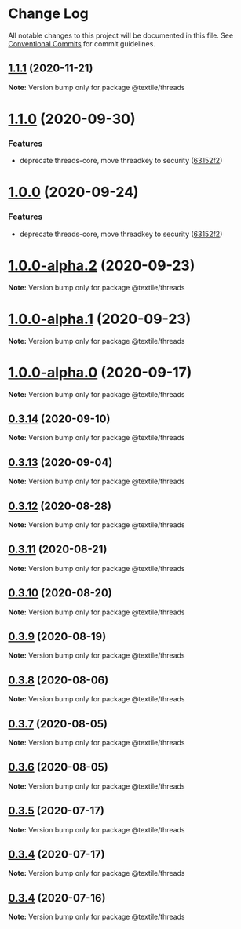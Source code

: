 # Change Log

All notable changes to this project will be documented in this file.
See [Conventional Commits](https://conventionalcommits.org) for commit guidelines.

## [1.1.1](https://github.com/textileio/js-threads/compare/@textile/threads@1.1.0...@textile/threads@1.1.1) (2020-11-21)

**Note:** Version bump only for package @textile/threads





# [1.1.0](https://github.com/textileio/js-threads/compare/@textile/threads@1.0.0-alpha.0...@textile/threads@1.1.0) (2020-09-30)


### Features

* deprecate threads-core, move threadkey to security ([63152f2](https://github.com/textileio/js-threads/commit/63152f2514ae01a6ca539948104c8c32dd0c1503))





# [1.0.0](https://github.com/textileio/js-threads/compare/@textile/threads@1.0.0-alpha.0...@textile/threads@1.0.0) (2020-09-24)


### Features

* deprecate threads-core, move threadkey to security ([63152f2](https://github.com/textileio/js-threads/commit/63152f2514ae01a6ca539948104c8c32dd0c1503))





# [1.0.0-alpha.2](https://github.com/textileio/js-threads/compare/@textile/threads@1.0.0-alpha.1...@textile/threads@1.0.0-alpha.2) (2020-09-23)

**Note:** Version bump only for package @textile/threads





# [1.0.0-alpha.1](https://github.com/textileio/js-threads/compare/@textile/threads@1.0.0-alpha.0...@textile/threads@1.0.0-alpha.1) (2020-09-23)

**Note:** Version bump only for package @textile/threads





# [1.0.0-alpha.0](https://github.com/textileio/js-threads/compare/@textile/threads@0.3.14...@textile/threads@1.0.0-alpha.0) (2020-09-17)

**Note:** Version bump only for package @textile/threads





## [0.3.14](https://github.com/textileio/js-threads/compare/@textile/threads@0.3.13...@textile/threads@0.3.14) (2020-09-10)

**Note:** Version bump only for package @textile/threads





## [0.3.13](https://github.com/textileio/js-threads/compare/@textile/threads@0.3.12...@textile/threads@0.3.13) (2020-09-04)

**Note:** Version bump only for package @textile/threads





## [0.3.12](https://github.com/textileio/js-threads/compare/@textile/threads@0.3.11...@textile/threads@0.3.12) (2020-08-28)

**Note:** Version bump only for package @textile/threads





## [0.3.11](https://github.com/textileio/js-threads/compare/@textile/threads@0.3.10...@textile/threads@0.3.11) (2020-08-21)

**Note:** Version bump only for package @textile/threads





## [0.3.10](https://github.com/textileio/js-threads/compare/@textile/threads@0.3.9...@textile/threads@0.3.10) (2020-08-20)

**Note:** Version bump only for package @textile/threads





## [0.3.9](https://github.com/textileio/js-threads/compare/@textile/threads@0.3.8...@textile/threads@0.3.9) (2020-08-19)

**Note:** Version bump only for package @textile/threads





## [0.3.8](https://github.com/textileio/js-threads/compare/@textile/threads@0.3.7...@textile/threads@0.3.8) (2020-08-06)

**Note:** Version bump only for package @textile/threads





## [0.3.7](https://github.com/textileio/js-threads/compare/@textile/threads@0.3.6...@textile/threads@0.3.7) (2020-08-05)

**Note:** Version bump only for package @textile/threads





## [0.3.6](https://github.com/textileio/js-threads/compare/@textile/threads@0.3.5...@textile/threads@0.3.6) (2020-08-05)

**Note:** Version bump only for package @textile/threads





## [0.3.5](https://github.com/textileio/js-threads/compare/@textile/threads@0.3.4...@textile/threads@0.3.5) (2020-07-17)

**Note:** Version bump only for package @textile/threads





## [0.3.4](https://github.com/textileio/js-threads/compare/@textile/threads@0.3.3...@textile/threads@0.3.4) (2020-07-17)

**Note:** Version bump only for package @textile/threads





## [0.3.4](https://github.com/textileio/js-threads/compare/@textile/threads@0.3.3...@textile/threads@0.3.4) (2020-07-16)

**Note:** Version bump only for package @textile/threads
